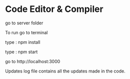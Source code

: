 # Code Editor & Compiler

go to server folder

To run go to terminal

type : npm install

type : npm start

go to http://localhost:3000


Updates log file contains all the updates made in the code.
